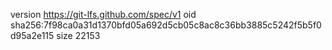 version https://git-lfs.github.com/spec/v1
oid sha256:7f98ca0a31d1370bfd05a692d5cb05c8ac8c36bb3885c5242f5b5f0d95a2e115
size 22153

